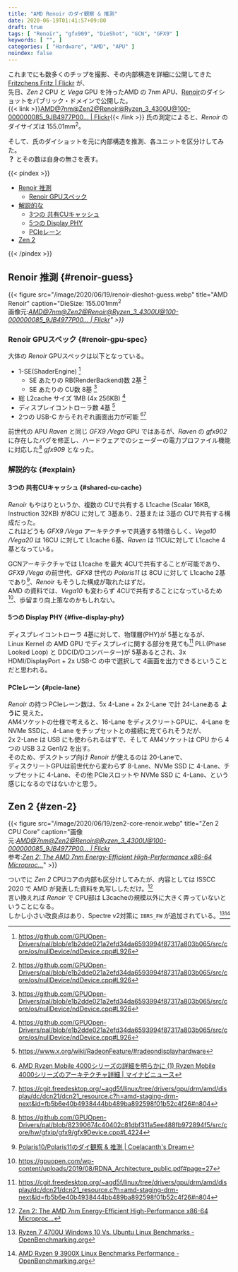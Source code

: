 ```yaml
---
title: "AMD Renoir のダイ観察 & 推測"
date: 2020-06-19T01:41:57+09:00
draft: true
tags: [ "Renoir", "gfx909", "DieShot", "GCN", "GFX9" ]
keywords: [ "", ]
categories: [ "Hardware", "AMD", "APU" ]
noindex: false
---
```


これまでにも数多くのチップを撮影、その内部構造を詳細に公開してきた [Fritzchens Fritz | Flickr](https://www.flickr.com/photos/130561288@N04/) が、  
先日、*Zen 2* CPU と *Vega* GPU を持ったAMD の 7nm APU、[Renoir](/tags/renoir)のダイショットをパブリック・ドメインで公開した。  
{{< link >}}[AMD@7nm@Zen2@Renoir@Ryzen_3_4300U@100-000000085_9JB4977P00… | Flickr](https://www.flickr.com/photos/130561288@N04/50017165886/in/photostream/){{< /link >}}
氏の測定によると、*Renoir* のダイサイズは 155.01mm<sup>2</sup>。  

そして、氏のダイショットを元に内部構造を推測、各ユニットを区分けしてみた。  
**？** とその数は自身の無さを表す。  

{{< pindex >}}

 * [Renoir 推測](#renoir-guess)
    * [Renoir GPUスペック](#renoir-gpu-spec)
 * [解説的な](#explain)
    * [3つの 共有CUキャッシュ](#shared-cu-cache)
    * [5つの Display PHY](#five-display-phy)
    * [PCIeレーン](#pcie-lane)
 * [Zen 2](#zen-2)

{{< /pindex >}}

## Renoir 推測 {#renoir-guess}

{{< figure src="/image/2020/06/19/renoir-dieshot-guess.webp" title="AMD Renoir" caption="DieSize: 155.001mm<sup>2</sup><br>画像元:<cite>[AMD@7nm@Zen2@Renoir@Ryzen_3_4300U@100-000000085_9JB4977P00… | Flickr](https://www.flickr.com/photos/130561288@N04/50016639913/)" >}}

### Renoir GPUスペック {#renoir-gpu-spec}
大体の *Renoir* GPUスペックは以下となっている。  

 * 1-SE(ShaderEngine) [^1]
   * SE あたりの RB(RenderBackend)数 2基 [^1]
   * SE あたりの CU数 8基 [^1]
 * 総 L2cache サイズ 1MB (4x 256KB) [^1]
 * ディスプレイコントローラ数 4基 [^2]
 * 2つの USB-C からそれぞれ画面出力が可能 [^4][^5]

[^1]: <https://github.com/GPUOpen-Drivers/pal/blob/e1b2dde021a2efd34da6593994f87317a803b065/src/core/os/nullDevice/ndDevice.cpp#L926>
[^2]: <https://www.x.org/wiki/RadeonFeature/#radeondisplayhardware>
[^4]: [AMD Ryzen Mobile 4000シリーズの詳細を明らかに (1) Ryzen Mobile 4000シリーズのアーキテクチャ詳細 | マイナビニュース](https://news.mynavi.jp/article/20200316-997459/)
[^5]: <https://cgit.freedesktop.org/~agd5f/linux/tree/drivers/gpu/drm/amd/display/dc/dcn21/dcn21_resource.c?h=amd-staging-drm-next&id=fb5b6e40b4938444bb489ba892598f01b52c4f26#n804>

前世代の APU *Raven* と同じ *GFX9 /Vega* GPU ではあるが、*Raven* の *gfx902* に存在したバグを修正し、ハードウェアでのシェーダーの電力プロファイル機能に対応した[^3] *gfx909* となった。  

[^3]: <https://github.com/GPUOpen-Drivers/pal/blob/82390674c40402c81dbf311a5ee488fb972894f5/src/core/hw/gfxip/gfx9/gfx9Device.cpp#L4224>

### 解説的な {#explain}
#### 3つの 共有CUキャッシュ {#shared-cu-cache}
*Renoir* もやはりというか、複数の CUで共有する L1cache (Scalar 16KB, Instruction 32KB) が8CU に対して 3基あり、2基または 3基の CUで共有する構成だった。  
これはどうも *GFX9 /Vega* アーキテクチャで共通する特徴らしく、*Vega10 /Vega20* は 16CU に対して L1cache 6基、*Raven* は 11CUに対して L1cache 4基となっている。  

GCNアーキテクチャでは L1cache を最大 4CUで共有することが可能であり、*GFX9 /Vega* の前世代、*GFX8* 世代の *Polaris11* は 8CU に対して L1cache 2基であり[^7]、*Renoir* もそうした構成が取れたはずだ。  
AMD の資料では、*Vega10* も変わらず 4CUで共有することになっているため[^6]、歩留まり向上策なのかもしれない。  

[^6]: <https://gpuopen.com/wp-content/uploads/2019/08/RDNA_Architecture_public.pdf#page=27>
[^7]: [Polaris10/Polaris11のダイ観察 & 推測 | Coelacanth's Dream](/posts/2020/03/30/polaris10-polaris11-dieshot-guess/#polaris11)

#### 5つの Display PHY {#five-display-phy}
ディスプレイコントローラ 4基に対して、物理層(PHY)が 5基となるが、  
Linux Kernel の AMD GPU でディスプレイに関する部分を見ても[^5] PLL(Phase Looked Loop) と DDC(D/Dコンバーター)が 5基あるとされ、3x HDMI/DisplayPort + 2x USB-C の中で選択して 4画面を出力できるということだと思われる。  

#### PCIeレーン {#pcie-lane}
*Renoir* の持つ PCIeレーン数は、5x 4-Lane + 2x 2-Lane で計 24-Laneある **ように** 見えた。  
AM4ソケットの仕様で考えると、16-Lane をディスクリートGPUに、4-Lane を NVMe SSDに、4-Lane をチップセットとの接続に充てられそうだが、  
2x 2-Lane は USB にも使わられるはずで、そして AM4ソケットは CPU から 4つの USB 3.2 Gen1/2 を出す。  
そのため、デスクトップ向け *Renoir* が使えるのは 20-Laneで、  
ディスクリートGPUは前世代から変わらず 8-Lane、NVMe SSD に 4-Lane、チップセットに 4-Lane、その他 PCIeスロットや NVMe SSD に 4-Lane、という感じになるのではないかと思う。  

## Zen 2 {#zen-2}
{{< figure src="/image/2020/06/19/zen2-core-renoir.webp" title="Zen 2 CPU Core" caption="画像元:<cite>[AMD@7nm@Zen2@Renoir@Ryzen_3_4300U@100-000000085_9JB4977P00… | Flickr](https://www.flickr.com/photos/130561288@N04/50016639913/)</cite><br>参考:<cite>[Zen 2: The AMD 7nm Energy-Efficient High-Performance x86-64 Microproc…](https://www.slideshare.net/AMD/zen-2-the-amd-7nm-energyefficient-highperformance-x8664-microprocessor-core)</cite>" >}}

ついでに *Zen 2* CPUコアの内部も区分けしてみたが、内容としては ISSCC 2020 で AMD が発表した資料を丸写ししただけ。[^8]  
言い換えれば *Renoir* で CPU部は L3cacheの規模以外に大きく弄っていないということになる。  
しかし小さい改良点はあり、Spectre v2対策に `IBRS_FW` が追加されている。[^9][^10]  

[^8]: [Zen 2: The AMD 7nm Energy-Efficient High-Performance x86-64 Microproc…](https://www.slideshare.net/AMD/zen-2-the-amd-7nm-energyefficient-highperformance-x8664-microprocessor-core)
[^9]: [Ryzen 7 4700U Windows 10 Vs. Ubuntu Linux Benchmarks - OpenBenchmarking.org](https://openbenchmarking.org/result/2005141-PTS-WINLINUX22)
[^10]: [AMD Ryzen 9 3900X Linux Benchmarks Performance - OpenBenchmarking.org](https://openbenchmarking.org/result/1907073-HV-RYZEN939067)
